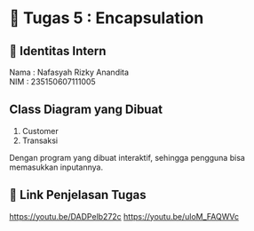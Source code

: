# 📁 Tugas 5 : Encapsulation

## 👤 Identitas Intern
Nama : Nafasyah Rizky Anandita           
NIM  : 235150607111005

## Class Diagram yang Dibuat
1. Customer
2. Transaksi

Dengan program yang dibuat interaktif, sehingga pengguna bisa memasukkan inputannya.

## 🔗 Link Penjelasan Tugas

https://youtu.be/DADPelb272c
https://youtu.be/uloM_FAQWVc
